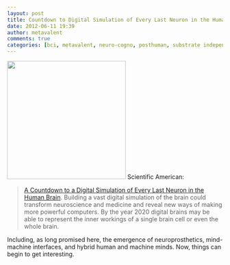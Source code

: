 ```yaml
---
layout: post
title: Countdown to Digital Simulation of Every Last Neuron in the Human Brain
date: 2012-06-11 19:39
author: metavalent
comments: true
categories: [bci, metavalent, neuro-cogno, posthuman, substrate independence, war on aging]
---
```

<a href="http://metavalent.files.wordpress.com/2012/06/the-human-brain-project_1.jpg" rel="attachment wp-att-1594"><img src="http://metavalent.files.wordpress.com/2012/06/the-human-brain-project_1.jpg" alt="" width="277" height="277" class="aligncenter size-full wp-image-1594" /></a>
Scientific American:<blockquote><a href='http://www.scientificamerican.com/article.cfm?id=human-brain-project-digital-simulation-neuron'>A Countdown to a Digital Simulation of Every Last Neuron in the Human Brain</a>. Building a vast digital simulation of the brain could transform neuroscience and medicine and reveal new ways of making more powerful computers. By the year 2020 digital brains may be able to represent the inner workings of a single brain cell or even the whole brain.</blockquote><p>Including, as long promised here, the emergence of neuroprosthetics, mind-machine interfaces, and hybrid human and machine minds. Now, things can begin to get interesting.</p>
